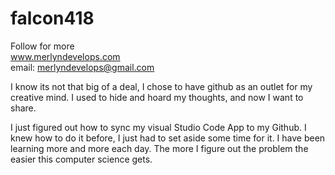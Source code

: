 # falcon418
Follow for more<br>
www.merlyndevelops.com<br>
email: merlyndevelops@gmail.com<br>

I know its not that big of a deal, I chose to have github as an outlet for my creative mind.   I used to hide and hoard my thoughts, and now I want to share.

I just figured out how to sync my visual Studio Code App to my Github.  I knew how to do it before, I just had to set aside some time for it.  I have been learning more and more each day.  The more I figure out the problem the easier this computer science gets.